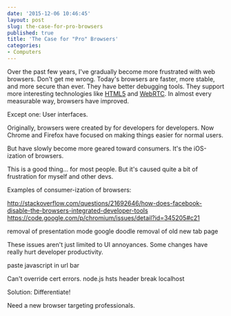 ```yaml
---
date: '2015-12-06 10:46:45'
layout: post
slug: the-case-for-pro-browsers
published: true
title: 'The Case for "Pro" Browsers'
categories:
- Computers
---
```


Over the past few years, I've gradually become more frustrated with web browsers. Don't get me wrong. Today's browsers are faster, more stable, and more secure than ever. They have better debugging tools. They support more interesting technologies like [HTML5](https://en.wikipedia.org/wiki/HTML5) and [WebRTC](https://en.wikipedia.org/wiki/WebRTC). In almost every measurable way, browsers have improved.

Except one: User interfaces.

Originally, browsers were created by for developers for developers. Now Chrome and Firefox have focused on making things easier for normal users. 

But have slowly become more geared toward consumers. It's the iOS-ization of browsers.

This is a good thing... for most people. But it's caused quite a bit of frustration for myself and other devs.

Examples of consumer-ization of browsers:

http://stackoverflow.com/questions/21692646/how-does-facebook-disable-the-browsers-integrated-developer-tools
https://code.google.com/p/chromium/issues/detail?id=345205#c21

removal of presentation mode
google doodle
removal of old new tab page

These issues aren't just limited to UI annoyances. Some changes have really hurt developer productivity.

paste javascript in url bar

Can't override cert errors.
node.js hsts header break localhost


Solution: Differentiate!

Need a new browser targeting professionals.
